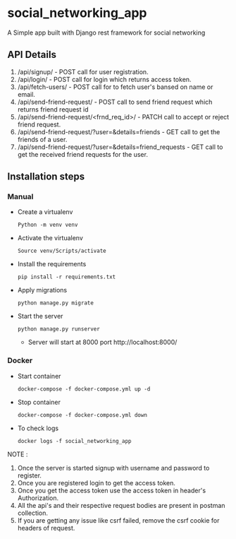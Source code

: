 # social_networking_app

A Simple app built with Django rest framework for social networking

## API Details

1. /api/signup/ - POST call for user registration.
2. /api/login/ - POST call for login which returns access token.
3. /api/fetch-users/ - POST call for to fetch user's bansed on name or email.
4. /api/send-friend-request/ - POST call to send friend request which returns friend request id
5. /api/send-friend-request/<frnd_req_id>/ - PATCH call to accept or reject friend request.
6. /api/send-friend-request/?user=<username>&details=friends - GET call to get the friends of a user.
7. /api/send-friend-request/?user=<username>&details=friend_requests - GET call to get the received friend requests for the user.

## Installation steps

### Manual

- Create a virtualenv 

    ```Python -m venv venv```

- Activate the virtualenv

    ```Source venv/Scripts/activate```

- Install the requirements

    ```pip install -r requirements.txt```

- Apply migrations

    ```python manage.py migrate```

- Start the server

    ```python manage.py runserver```

    - Server will start at 8000 port http://localhost:8000/

### Docker

- Start container

    ```docker-compose -f docker-compose.yml up -d```

- Stop container

    ```docker-compose -f docker-compose.yml down```

- To check logs

    ```docker logs -f social_networking_app```


NOTE : 
 1. Once the server is started signup with username and password to register.
 2. Once you are registered login to get the access token.
 3. Once you get the access token use the access token in header's Authorization.
 4. All the api's and their respective request bodies are present in postman collection.
 5. If you are getting any issue like csrf failed, remove the csrf cookie for headers of request.